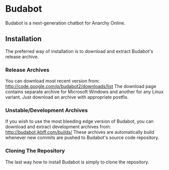 # Budabot #
Budabot is a next-generation chatbot for Anarchy Online.

## Installation ##
The preferred way of installation is to download and extract Budabot's release archive.

### Release Archives ###
You can download most recent version from:
http://code.google.com/p/budabot2/downloads/list
The download page contains separate archive for Microsoft Windows and another for any Linux variant. Just download an archive with appropriate postfix.

### Unstable/Development Archives ###
If you wish to use the most bleeding edge version of Budabot, you can download and extract development archives from:
http://budabot.jkbff.com/builds/
These archives are automatically build whenever new commits are pushed to Budabot's source code repository.

### Cloning The Repository ###
The last way how to install Budabot is simply to clone the repository.

